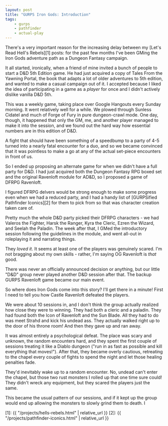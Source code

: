 ```yaml
---
layout: post
title: "GURPS Iron Gods: Introduction"
tags:
    - gurps
    - pathfinder
    - actual-play
---
```


There's a very important reason for the increasing delay between my [Let's Read
Hell's Rebels][1] posts: for the past few months I've been GMing the Iron Gods
adventure path as a Dungeon Fantasy campaign.

It all started, ironically, when a friend of mine invited a bunch of people to
start a D&D 5th Edition game. He had just acquired a copy of Tales From the
Yawning Portal, the book that adapts a lot of older adventures to 5th edition,
and wanted to make a casual campaign out of it. I accepted because I liked the
idea of participating in a game as a _player_ for once and I didn't actively
dislike vanilla D&D 5th.

This was a weekly game, taking place over Google Hangouts every Sunday
morning. It went relatively well for a while. We plowed through Sunless Cidatel
and much of Forge of Fury in pure dungeon-crawl mode. One day, though, it
happened that only the GM, me, and another player managed to make it into the
session, and we found out the hard way how essential numbers are in this edition
of D&D.

A fight that should have been something of a speedbump to a party of 4-5 turned
into a nearly fatal encounter for a duo, and so we became convinced that it was
pointless to make a go at any of the actual set-piece encounters in front of us.

So I ended up proposing an alternate game for when we didn't have a full party
for D&D. I had just acquired both the Dungeon Fantasy RPG boxed set and the
original Ravenloft module for AD&D, so I proposed a game of DFRPG Ravenloft.

I figured DFRPG delvers would be strong enough to make some progress even when
we had a reduced party, and I had a handy list of [GURPSified Pathfinder
Iconics][2] for them to pick from so that was character creation taken care of.

Pretty much the whole D&D party picked their DFRPG characters - we had Valeros
the Fighter, Harsk the Ranger, Kyra the Cleric, Ezren the Wizard, and Seelah the
Paladin. The week after that, I GMed the introductory session following the
guidelines in the module, and went all-out in roleplaying it and narrating
things.

They _loved it_. It seems at least one of the players was genuinely
scared. I'm not bragging about my own skills - rather, I'm saying OG Ravenloft
is _that_ good.

There was never an officially announced decision or anything, but our little
"D&D" group never played another D&D session after that. The backup GURPS
Ravenloft game became our main event.

So where does Iron Gods come into this story? I'll get there in a minute! First
I need to tell you how Castle Ravenloft defeated the players.

We were about 10 sessions in, and I don't think the group actually realized how
close they were to winning. They had both a cleric and a paladin. They had found
both the Icon of Ravenloft and the Sun Blade. All they had to do was meet Strahd
and kick his undead ass. They actually walked right up to the door of his throne
room! And then they gave up and ran away.

It was almost entirely a psychological defeat. The place was scary and unknown,
the random encounters hard, and they spent the first couple of sessions treating
it like a Diablo dungeon ("run in as fast as possible and kill everything that
moves!"). After that, they became overly cautious, retreating to the chapel
every couple of fights to spend the night and let those healing penalties fade.

They'd inevitably wake up to a random encounter. No, undead can't enter the
chapel, but those two rust monsters I rolled up that one time sure could! They
didn't wreck any equipment, but they scared the players just the same.

This became the usual pattern of our sessions, and if it kept up the group would
end up allowing the monsters to slowly grind them to death. I

[1]: {{ "/projects/hells-rebels.html" | relative_url }}
[2]: {{ "/projects/pathfinder-iconics.html" | relative_url }}
